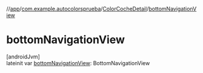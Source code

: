 //[app](../../../index.md)/[com.example.autocolorsprueba](../index.md)/[ColorCocheDetail](index.md)/[bottomNavigationView](bottom-navigation-view.md)

# bottomNavigationView

[androidJvm]\
lateinit var [bottomNavigationView](bottom-navigation-view.md): BottomNavigationView
